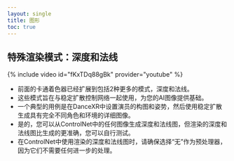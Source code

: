 ```yaml
---
layout: single
title: 图形
toc: true
---
```


## 特殊渲染模式：深度和法线
{% include video id="fKxTDq88gBk" provider="youtube" %}
* 前面的卡通着色器已经扩展到包括2种更多的模式，深度和法线。
* 这些模式旨在与稳定扩散控制网络一起使用，为您的AI图像提供基础。
* 一个典型的用例是在DanceXR中设置演员的构图和姿势，然后使用稳定扩散生成具有完全不同角色和环境的详细图像。
* 是的，您可以从ControlNet中的任何图像生成深度和法线图，但渲染的深度和法线图比生成的更准确，您可以自行测试。
* 在ControlNet中使用渲染的深度和法线图时，请确保选择“无”作为预处理器，因为它们不需要任何进一步的处理。